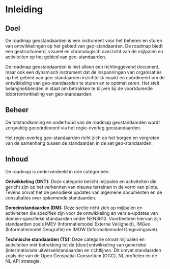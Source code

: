 # Inleiding

## Doel

De roadmap geostandaarden is een instrument voor het beheren en sturen van
ontwikkelingen op het gebied van geo-standaarden. De roadmap biedt een
gestructureerd, visueel en chronologisch overzicht van de mijlpalen en
activiteiten op het gebied van geo-standaarden.

De roadmap geostandaarden is niet alleen een richtinggevend document, maar ook
een dynamisch instrument dat de inspanningen van organisaties op het gebied van
geo-standaarden inzichtelijk maakt en coördineert om de ontwikkeling van
geo-standaarden te sturen en te optimaliseren. Het stelt belanghebbenden in
staat om betrokken te blijven bij de voortdurende (door)ontwikkeling van
geo-standaarden.

## Beheer

De totstandkoming en onderhoud van de roadmap geostandaarden wordt zorgvuldig
gecoördineerd via het regie-overleg geostandaarden.

Het regie-overleg geo-standaarden richt zich op het borgen en vergroten van de
samenhang tussen de standaarden in de set geo-standaarden.

## Inhoud

De roadmap is onderverdeeld in drie categorieën:

**Ontwikkeling (ONT):** Deze categorie belicht mijlpalen en activiteiten die
gericht zijn op het verkennen van nieuwe terreinen in de vorm van pilots. Tevens
omvat het de periodieke updates van algemene documenten en de consultaties over
opkomende standaarden.

**Domeinstandaarden (DM):** Deze sectie richt zich op mijlpalen en activiteiten
die specifiek zijn voor de ontwikkeling en versie-updates van domein-specifieke
standaarden onder NEN3610. Voorbeelden hiervan zijn standaarden zoals IMEV
(Informatiemodel Externe Veiligheid), IMGeo (Informatiemodel Geografie) en IMOW
(Informatiemodel Omgevingswet).

**Technische standaarden (TS):** Deze categorie omvat mijlpalen en activiteiten
met betrekking tot de (door)ontwikkeling van generieke (inter)nationale
uitwisselstandaarden en richtlijnen. Dit omvat standaarden zoals die van de Open
Geospatial Consortium (OGC), NL profielen en de NL-API strategie.
